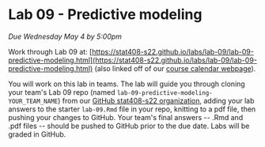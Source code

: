 # Lab 09 - Predictive modeling

_Due Wednesday May 4 by 5:00pm_

Work through Lab 09 at: [https://stat408-s22.github.io/labs/lab-09/lab-09-predictive-modeling.html](https://stat408-s22.github.io/labs/lab-09/lab-09-predictive-modeling.html) (also linked off of our [course calendar webpage](https://stat408-s22.github.io/calendar.html)). 

You will work on this lab in teams. 
The lab will guide you through cloning your team's Lab 09 repo (named `lab-09-predictive-modeling-YOUR_TEAM_NAME`) from our [GitHub stat408-s22 organization](https://github.com/stat408-s22), adding your lab answers to the starter `lab-09.Rmd` file in your repo, knitting to a pdf file, then pushing your changes to GitHub. Your team's final answers -- .Rmd and .pdf files -- should be pushed to GitHub prior to the due date. Labs will be graded in GitHub.
